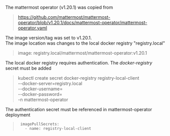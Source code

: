 <p> The mattermost operator (v1.20.1) was copied from</p>

> https://github.com/mattermost/mattermost-operator/blob/v1.20.1/docs/mattermost-operator/mattermost-operator.yaml
<p>
The image version/tag was set to v1.20.1.<br>
The image location was changes to the local docker registry "registry.local"
</p>

> image: registry.local/mattermost/mattermost-operator:v1.20.1

<p>The local docker registry requires authentication. The <em>docker-registry</em> secret must be added</p>

> kubectl create secret docker-registry registry-local-client \
> --docker-server=registry.local \
> --docker-username=<user name> \
> --docker-password=<password> \
> -n mattermost-operator

The authentication secret must be referenced in mattermost-operator deployment

>      imagePullSecrets:
>        - name: registry-local-client
